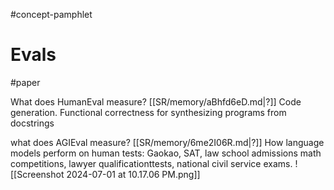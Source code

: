 #concept-pamphlet 

# Evals
#paper 

What does HumanEval measure?
[[SR/memory/aBhfd6eD.md|?]]
Code generation. Functional correctness for synthesizing programs from docstrings


what does AGIEval measure?
[[SR/memory/6me2I06R.md|?]]
How language models perform on human tests: Gaokao, SAT, law school admissions math competitions, lawyer qualificationttests, national civil service exams.
![[Screenshot 2024-07-01 at 10.17.06 PM.png]]